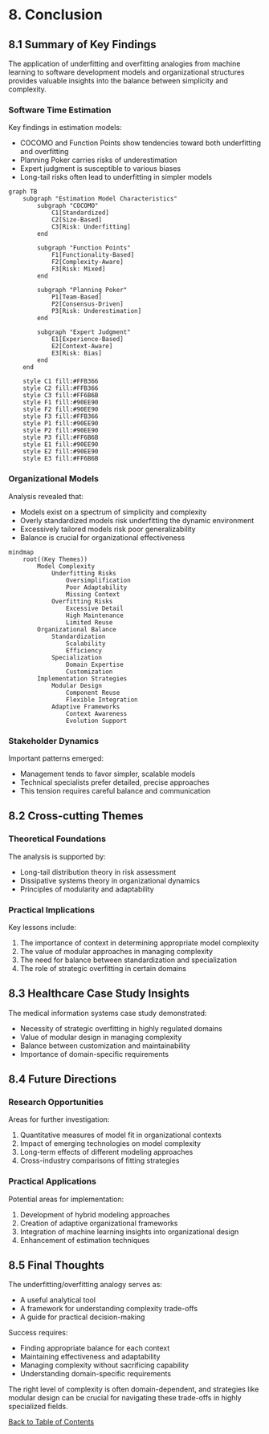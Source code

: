 # 8. Conclusion

## 8.1 Summary of Key Findings

The application of underfitting and overfitting analogies from machine learning to software development models and organizational structures provides valuable insights into the balance between simplicity and complexity.

### Software Time Estimation
Key findings in estimation models:
- COCOMO and Function Points show tendencies toward both underfitting and overfitting
- Planning Poker carries risks of underestimation
- Expert judgment is susceptible to various biases
- Long-tail risks often lead to underfitting in simpler models

```mermaid
graph TB
    subgraph "Estimation Model Characteristics"
        subgraph "COCOMO"
            C1[Standardized]
            C2[Size-Based]
            C3[Risk: Underfitting]
        end
        
        subgraph "Function Points"
            F1[Functionality-Based]
            F2[Complexity-Aware]
            F3[Risk: Mixed]
        end
        
        subgraph "Planning Poker"
            P1[Team-Based]
            P2[Consensus-Driven]
            P3[Risk: Underestimation]
        end
        
        subgraph "Expert Judgment"
            E1[Experience-Based]
            E2[Context-Aware]
            E3[Risk: Bias]
        end
    end
    
    style C1 fill:#FFB366
    style C2 fill:#FFB366
    style C3 fill:#FF6B6B
    style F1 fill:#90EE90
    style F2 fill:#90EE90
    style F3 fill:#FFB366
    style P1 fill:#90EE90
    style P2 fill:#90EE90
    style P3 fill:#FF6B6B
    style E1 fill:#90EE90
    style E2 fill:#90EE90
    style E3 fill:#FF6B6B
```

### Organizational Models
Analysis revealed that:
- Models exist on a spectrum of simplicity and complexity
- Overly standardized models risk underfitting the dynamic environment
- Excessively tailored models risk poor generalizability
- Balance is crucial for organizational effectiveness

```mermaid
mindmap
    root((Key Themes))
        Model Complexity
            Underfitting Risks
                Oversimplification
                Poor Adaptability
                Missing Context
            Overfitting Risks
                Excessive Detail
                High Maintenance
                Limited Reuse
        Organizational Balance
            Standardization
                Scalability
                Efficiency
            Specialization
                Domain Expertise
                Customization
        Implementation Strategies
            Modular Design
                Component Reuse
                Flexible Integration
            Adaptive Frameworks
                Context Awareness
                Evolution Support
```

### Stakeholder Dynamics
Important patterns emerged:
- Management tends to favor simpler, scalable models
- Technical specialists prefer detailed, precise approaches
- This tension requires careful balance and communication

## 8.2 Cross-cutting Themes

### Theoretical Foundations
The analysis is supported by:
- Long-tail distribution theory in risk assessment
- Dissipative systems theory in organizational dynamics
- Principles of modularity and adaptability

### Practical Implications
Key lessons include:
1. The importance of context in determining appropriate model complexity
2. The value of modular approaches in managing complexity
3. The need for balance between standardization and specialization
4. The role of strategic overfitting in certain domains

<!-- TODO: Add visualization of key themes and their relationships -->

## 8.3 Healthcare Case Study Insights

The medical information systems case study demonstrated:
- Necessity of strategic overfitting in highly regulated domains
- Value of modular design in managing complexity
- Balance between customization and maintainability
- Importance of domain-specific requirements

## 8.4 Future Directions

### Research Opportunities
Areas for further investigation:
1. Quantitative measures of model fit in organizational contexts
2. Impact of emerging technologies on model complexity
3. Long-term effects of different modeling approaches
4. Cross-industry comparisons of fitting strategies

### Practical Applications
Potential areas for implementation:
1. Development of hybrid modeling approaches
2. Creation of adaptive organizational frameworks
3. Integration of machine learning insights into organizational design
4. Enhancement of estimation techniques

## 8.5 Final Thoughts

The underfitting/overfitting analogy serves as:
- A useful analytical tool
- A framework for understanding complexity trade-offs
- A guide for practical decision-making

Success requires:
- Finding appropriate balance for each context
- Maintaining effectiveness and adaptability
- Managing complexity without sacrificing capability
- Understanding domain-specific requirements

The right level of complexity is often domain-dependent, and strategies like modular design can be crucial for navigating these trade-offs in highly specialized fields.

[Back to Table of Contents](../README.md)
